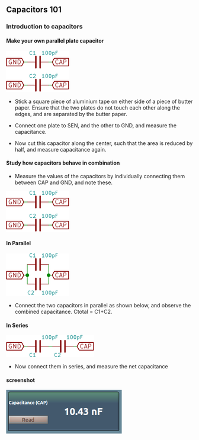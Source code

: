 Capacitors 101
---
### Introduction to capacitors
#### Make your own parallel plate capacitor

![](images/schematics/CMeasure.svg)

* Stick a square piece of aluminium tape on either side of a piece of butter paper. Ensure that the two plates do not touch each other along the edges, and are separated by the butter paper.

* Connect one plate to SEN, and the other to GND, and measure the capacitance.

* Now cut this capacitor along the center, such that the area is reduced by half, and measure capacitance again.

#### Study how capacitors behave in combination 

* Measure the values of the capacitors by individually connecting them between CAP and GND, and note these.

![](images/schematics/CMeasure.svg)

#### In Parallel

![](images/schematics/CParallelSimple.svg)

* Connect the two capacitors in parallel as shown below, and observe the combined capacitance. Ctotal = C1+C2.

#### In Series

![](images/schematics/CSeriesSimple.svg)

* Now connect them in series, and measure the net capacitance

#### screenshot

![](images/screenshots/capacitance_measurement.png)
